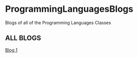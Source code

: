 # ProgrammingLanguagesBlogs
Blogs of all of the Programming Languages Classes
<h2> ALL BLOGS </h2> 
<a href="BlogOne.md">Blog 1</a>

